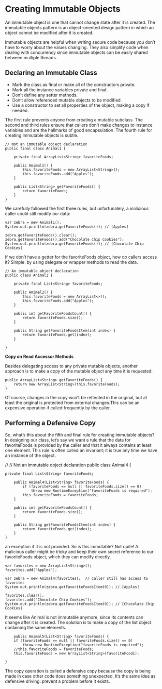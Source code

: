 # Creating Immutable Objects

An immutable object is one that cannot change state after it is created. The immutable objects pattern is an
object-oriented design pattern in which an object cannot be modified after it is created.

Immutable objects are helpful when writing secure code because you don’t have to worry about the values changing. They
also simplify code when dealing with concurrency since immutable objects can be easily shared between multiple threads.

## Declaring an Immutable Class

- Mark the class as final or make all of the constructors private.
- Mark all the instance variables private and final.
- Don’t define any setter methods.
- Don’t allow referenced mutable objects to be modified.
- Use a constructor to set all properties of the object, making a copy if needed.

The first rule prevents anyone from creating a mutable subclass. The second and third rules ensure that callers don’t
make changes to instance variables and are the hallmarks of good encapsulation.
The fourth rule for creating immutable objects is subtle.

    // Not an immutable object declaration
    public final class Animal1 {
    
        private final ArrayList<String> favoriteFoods;
    
        public Animal1() {
            this.favoriteFoods = new ArrayList<String>();
            this.favoriteFoods.add("Apples");
        }
    
        public List<String> getFavoriteFoods() {
            return favoriteFoods;
        }
    }

We carefully followed the first three rules, but unfortunately, a malicious caller could still modify our data:

    var zebra = new Animal1();
    System.out.println(zebra.getFavoriteFoods()); // [Apples]

    zebra.getFavoriteFoods().clear();
    zebra.getFavoriteFoods().add("Chocolate Chip Cookies");
    System.out.println(zebra.getFavoriteFoods()); // [Chocolate Chip Cookies]

If we don’t have a getter for the favoriteFoods object, how do callers access it? Simple: by using delegate or wrapper
methods to read the data.

    // An immutable object declaration
    public class Animal2 {
    
        private final List<String> favoriteFoods;
    
        public Animal2() {
            this.favoriteFoods = new ArrayList<>();
            this.favoriteFoods.add("Apples");
        }
    
        public int getFavoriteFoodsCount() {
            return favoriteFoods.size();
        }
    
        public String getFavoriteFoodsItem(int index) {
            return favoriteFoods.get(index);
        }

    }

**Copy on Read Accessor Methods**

Besides delegating access to any private mutable objects, another approach is to make a copy of the mutable object any
time it is requested.

    public ArrayList<String> getFavoriteFoods() {
        return new ArrayList<String>(this.favoriteFoods);
    }

Of course, changes in the copy won’t be reflected in the original, but at least the original is protected from external
changes.This can be an expensive operation if called frequently by the caller.

## Performing a Defensive Copy

So, what’s this about the fifth and final rule for creating immutable objects? In designing our class, let’s say we want
a rule that the data for favoriteFoods is provided by the caller and that it always contains at least one element. This
rule is often called an invariant; it is true any time we have an instance of the object.

// // Not an immutable object declaration
public class Animal4 {

    private final List<String> favoriteFoods;

        public Animal4(List<String> favoriteFoods) {
            if (favoriteFoods == null || favoriteFoods.size() == 0)
                throw new RuntimeException("favoriteFoods is required");
            this.favoriteFoods = favoriteFoods;
        }
    
        public int getFavoriteFoodsCount() {
            return favoriteFoods.size();
        }
    
        public String getFavoriteFoodsItem(int index) {
            return favoriteFoods.get(index);
        }
    }

an exception if it is not provided. So is this immutable? Not quite! A malicious caller might be tricky and keep their
own secret reference to our favoriteFoods object, which they can modify directly.

    var favorites = new ArrayList<String>();
    favorites.add("Apples");

    var zebra = new Animal4(favorites);  // Caller still has access to favorites
    System.out.println(zebra.getFavoriteFoodsItem(0)); // [Apples]

    favorites.clear();
    favorites.add("Chocolate Chip Cookies");
    System.out.println(zebra.getFavoriteFoodsItem(0)); // [Chocolate Chip Cookies]

It seems like Animal is not immutable anymore, since its contents can change after it is created. The solution is to
make a copy of the list object containing the same elements.

        public Animal5(List<String> favoriteFoods) {
        if (favoriteFoods == null || favoriteFoods.size() == 0)
            throw new RuntimeException("favoriteFoods is required");
        //this.favoriteFoods = favoriteFoods;
        this.favoriteFoods = new ArrayList<String>(favoriteFoods);

    }

The copy operation is called a defensive copy because the copy is being made in case other code does something
unexpected. It’s the same idea as defensive driving: prevent a problem before it exists.